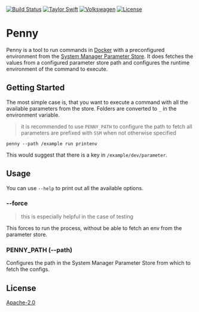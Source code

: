 [![Build Status](https://travis-ci.org/andersnormal/penny.svg?branch=master)](https://travis-ci.org/axelspringer/penny)
[![Taylor Swift](https://img.shields.io/badge/secured%20by-taylor%20swift-brightgreen.svg)](https://twitter.com/SwiftOnSecurity)
[![Volkswagen](https://auchenberg.github.io/volkswagen/volkswargen_ci.svg?v=1)](https://github.com/auchenberg/volkswagen)
[![License](https://img.shields.io/badge/License-Apache%202.0-blue.svg)](https://opensource.org/licenses/Apache-2.0)

# Penny

Penny is a tool to run commands in [Docker](https://docker.io) with a preconfigured environment from the [System Manager Parameter Store](https://docs.aws.amazon.com/systems-manager/latest/userguide/systems-manager-paramstore.html). It does fetches the values from a configured parameter store path and configures the runtime environment of the command to execute.

## Getting Started

The most simple case is, that you want to execute a command with all the available parameters from the store. Folders are converted to `_` in the environment variable.

> it is recommended to use `PENNY_PATH` to configure the path to fetch
> all parameters are prefixed with `SSM` when not otherwise specified

```
penny --path /example run printenv
```

This would suggest that there is a key in `/example/dev/parameter`.

## Usage

You can use `--help` to print out all the available options.

### --force

> this is especially helpful in the case of testing

This forces to run the process, without be able to fetch an env from the parameter store.

### PENNY_PATH (--path)

Configures the path in the System Manager Parameter Store from which to fetch the configs.

## License
[Apache-2.0](/LICENSE)
